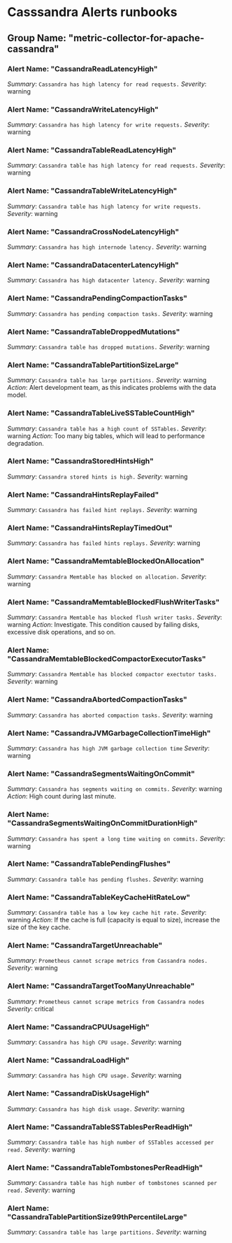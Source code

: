 # Casssandra Alerts runbooks

## Group Name: "metric-collector-for-apache-cassandra"

### Alert Name: "CassandraReadLatencyHigh"

*Summary*: `Cassandra has high latency for read requests.`
*Severity*: warning

### Alert Name: "CassandraWriteLatencyHigh"

*Summary*: `Cassandra has high latency for write requests.`
*Severity*: warning

### Alert Name: "CassandraTableReadLatencyHigh"

*Summary*: `Cassandra table has high latency for read requests.`
*Severity*: warning

### Alert Name: "CassandraTableWriteLatencyHigh"

*Summary*: `Cassandra table has high latency for write requests.`
*Severity*: warning

### Alert Name: "CassandraCrossNodeLatencyHigh"

*Summary*: `Cassandra has high internode latency.`
*Severity*: warning

### Alert Name: "CassandraDatacenterLatencyHigh"

*Summary*: `Cassandra has high datacenter latency.`
*Severity*: warning

### Alert Name: "CassandraPendingCompactionTasks"

*Summary*: `Cassandra has pending compaction tasks.`
*Severity*: warning

### Alert Name: "CassandraTableDroppedMutations"

*Summary*: `Cassandra table has dropped mutations.`
*Severity*: warning

### Alert Name: "CassandraTablePartitionSizeLarge"

*Summary*: `Cassandra table has large partitions.`
*Severity*: warning
*Action*: Alert development team, as this indicates problems with the data model.

### Alert Name: "CassandraTableLiveSSTableCountHigh"

*Summary*: `Cassandra table has a high count of SSTables.`
*Severity*: warning
*Action*: Too many big tables, which will lead to performance degradation.

### Alert Name: "CassandraStoredHintsHigh"

*Summary*: `Cassandra stored hints is high.`
*Severity*: warning

### Alert Name: "CassandraHintsReplayFailed"

*Summary*: `Cassandra has failed hint replays.`
*Severity*: warning

### Alert Name: "CassandraHintsReplayTimedOut"

*Summary*: `Cassandra has failed hints replays.`
*Severity*: warning

### Alert Name: "CassandraMemtableBlockedOnAllocation"

*Summary*: `Cassandra Memtable has blocked on allocation.`
*Severity*: warning

### Alert Name: "CassandraMemtableBlockedFlushWriterTasks"

*Summary*: `Cassandra Memtable has blocked flush writer tasks.`
*Severity*: warning
*Action*: Investigate. This condition caused by failing disks, excessive disk operations, and so on.

### Alert Name: "CassandraMemtableBlockedCompactorExecutorTasks"

*Summary*: `Cassandra Memtable has blocked compactor exectutor tasks.`
*Severity*: warning

### Alert Name: "CassandraAbortedCompactionTasks"

*Summary*: `Cassandra has aborted compaction tasks.`
*Severity*: warning

### Alert Name: "CassandraJVMGarbageCollectionTimeHigh"

*Summary*: `Cassandra has high JVM garbage collection time`
*Severity*: warning

### Alert Name: "CassandraSegmentsWaitingOnCommit"

*Summary*: `Cassandra has segments waiting on commits.`
*Severity*: warning
*Action*: High count during last minute.

### Alert Name: "CassandraSegmentsWaitingOnCommitDurationHigh"

*Summary*: `Cassandra has spent a long time waiting on commits.`
*Severity*: warning

### Alert Name: "CassandraTablePendingFlushes"

*Summary*: `Cassandra table has pending flushes.`
*Severity*: warning

### Alert Name: "CassandraTableKeyCacheHitRateLow"

*Summary*: `Cassandra table has a low key cache hit rate.`
*Severity*: warning
*Action*: If the cache is full (capacity is equal to size), increase the size of the key cache.

### Alert Name: "CassandraTargetUnreachable"

*Summary*: `Prometheus cannot scrape metrics from Cassandra nodes.`
*Severity*: warning

### Alert Name: "CassandraTargetTooManyUnreachable"

*Summary*: `Prometheus cannot scrape metrics from Cassandra nodes`
*Severity*: critical

### Alert Name: "CassandraCPUUsageHigh"

*Summary*: `Cassandra has high CPU usage.`
*Severity*: warning

### Alert Name: "CassandraLoadHigh"

*Summary*: `Cassandra has high CPU usage.`
*Severity*: warning

### Alert Name: "CassandraDiskUsageHigh"

*Summary*: `Cassandra has high disk usage.`
*Severity*: warning

### Alert Name: "CassandraTableSSTablesPerReadHigh"

*Summary*: `Cassandra table has high number of SSTables accessed per read.`
*Severity*: warning

### Alert Name: "CassandraTableTombstonesPerReadHigh"

*Summary*: `Cassandra table has high number of tombstones scanned per read.`
*Severity*: warning

### Alert Name: "CassandraTablePartitionSize99thPercentileLarge"

*Summary*: `Cassandra table has large partitions.`
*Severity*: warning
